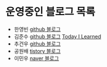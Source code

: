 # 운영중인 블로그 목록

- 한영빈 [github 블로그](https://youngbin.xyz/blog)
- 김준수 [github 블로그](http://blog.junshoong.net) [Today I Learned](http://til.junshoong.net)
- 추건우 [github 블로그](https://chugeonwoo.github.io)
- 공원배 [tistory 블로그](https://creativehead.tistory.com)
- 이민우 [naver 블로그](https://blog.naver.com)
